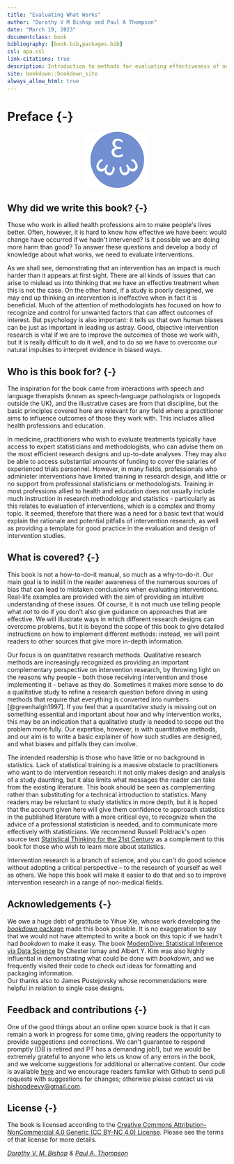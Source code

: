 ```yaml
--- 
title: "Evaluating What Works"
author: "Dorothy V M Bishop and Paul A Thompson"
date: "March 19, 2023"
documentclass: book
bibliography: [book.bib,packages.bib]
csl: apa.csl
link-citations: true
description: Introduction to methods for evaluating effectiveness of non-medical interventions
site: bookdown::bookdown_site
always_allow_html: true
---
```




# Preface {-}
<!---- for include_image you need bookdownplus package. This was problematic so I now have the include_graphics version-->


<!---- Useful information on bibtext formatting from Zotero is here: https://retorque.re/zotero-better-bibtex/citing/ -->
<center>
<img src="images/logo_alone_new.png" width="143" />
</center>




## Why did we write this book? {-}

Those who work in allied health professions aim to make people's lives better. Often, however, it is hard to know how effective we have been: would change have occurred if we hadn't intervened? Is it possible we are doing more harm than good? To answer these questions and develop a body of knowledge about what works, we need to evaluate interventions.  

As we shall see, demonstrating that an intervention has an impact is much harder than it appears at first sight. There are all kinds of issues that can arise to mislead us into thinking that we have an effective treatment when this is not the case. On the other hand, if a study is poorly designed, we may end up thinking an intervention is ineffective when in fact it is beneficial. Much of the attention of methodologists has focused on how to recognize and control for unwanted factors that can affect outcomes of interest. But psychology is also important: it tells us that own human biases can be just as important in leading us astray. Good, objective intervention research is vital if we are to improve the outcomes of those we work with, but it is really difficult to do it well, and to do so we have to overcome our natural impulses to interpret evidence in biased ways.

## Who is this book for? {-}

The inspiration for the book came from interactions with speech and language therapists (known as speech-language pathologists or logopeds outside the UK), and the illustrative cases are from that discipline, but the basic principles covered here are relevant for any field where a practitioner aims to influence outcomes of those they work with. This includes allied health professions and education.  

In medicine, practitioners who wish to evaluate treatments typically have access to expert statisticians and methodologists, who can advise them on the most efficient research designs and up-to-date analyses. They may also be able to access substantial amounts of funding to cover the salaries of experienced trials personnel. However, in many fields, professionals who administer interventions have limited training in research design, and little or no support from professional statisticians or methodologists. Training in most professions allied to health and education does not usually include much instruction in research methodology and statistics - particularly as this relates to evaluation of interventions, which is a complex and thorny topic. It seemed, therefore that there was a need for a basic text that would explain the rationale and potential pitfalls of intervention research, as well as providing a template for good practice in the evaluation and design of intervention studies. 

## What is covered? {-}

This book is not a how-to-do-it manual, so much as a why-to-do-it. Our main goal is to instill in the reader awareness of the numerous sources of bias that can lead to mistaken conclusions when evaluating interventions. Real-life examples are provided with the aim of providing an intuitive understanding of these issues. Of course, it is not much use telling people what _not_ to do if you don't also give guidance on approaches that are effective. We will illustrate ways in which different research designs can overcome problems, but it is beyond the scope of this book to give detailed instructions on how to implement different methods: instead, we will point readers to other sources that give more in-depth information. 

Our focus is on quantitative research methods. Qualitative research methods are increasingly recognized as providing an important complementary perspective on intervention research, by throwing light on the reasons why people - both those receiving intervention and those implementing it - behave as they do. Sometimes it makes more sense to do a qualitative study to refine a research question before diving in using methods that require that everything is converted into numbers [@greenhalgh1997]. If you feel that a quantitative study is missing out on something essential and important about how and why intervention works, this may be an indication that a qualitative study is needed to scope out the problem more fully. Our expertise, however, is with quantitative methods, and our aim is to write a basic explainer of how such studies are designed, and what biases and pitfalls they can involve. 

The intended readership is those who have little or no background in statistics. Lack of statistical training is a massive obstacle to practitioners who want to do intervention research: it not only makes design and analysis of a study daunting, but it also limits what messages the reader can take from the existing literature. This book should be seen as complementing rather than substituting for a technical introduction to statistics. Many readers may be reluctant to study statistics in more depth, but it is hoped that the account given here will give them confidence to approach statistics in the published literature with a more critical eye, to recognize when the advice of a professional statistician is needed, and to communicate more effectively with statisticians. We recommend Russell Poldrack's open source text [Statistical Thinking for the 21st Century](https://github.com/statsthinking21/statsthinking21) as a complement to this book for those who wish to learn more about statistics.  

Intervention research is a branch of science, and you can't do good science without adopting a critical perspective – to the research of yourself as well as others. We hope this book will make it easier to do that and so to improve intervention research in a range of non-medical fields. 

## Acknowledgements {-}
We owe a huge debt of gratitude to Yihue Xie, whose work developing the [_bookdown_ package](https://bookdown.org/) made this book possible. It is no exaggeration to say that we would not have attempted to write a book on this topic if we hadn't had _bookdown_ to make it easy. The book [ModernDive: Statistical Inference via Data Science](https://moderndive.com/) by Chester Ismay and Albert Y. Kim was also highly influential in demonstrating what could be done with _bookdown_, and we frequently visited their code to check out ideas for formatting and packaging information.  
Our thanks also to James Pustejovsky whose recommendations were helpful in relation to single case designs. 

## Feedback and contributions {-}
One of the good things about an online open source book is that it can remain a work in progress for some time, giving readers the opportunity to provide suggestions and corrections. We can't guarantee to respond promptly (DB is retired and PT has a demanding job!), but we would be extremely grateful to anyone who lets us know of any errors in the book, and we welcome suggestions for additional or alternative content. Our code is available [here](https://github.com/oscci/bookdown_2023) and we encourage readers familiar with Github to send pull requests with suggestions for changes; otherwise please contact us via bishopdeevy@gmail.com. 

## License {-}
The book is licensed according to the [Creative Commons Attribution-NonCommercial 4.0 Generic (CC BY-NC 4.0) License](https://creativecommons.org/licenses/by-nc/4.0/). Please see the terms of that license for more details.


_[Dorothy V. M. Bishop](https://orcid.org/0000-0002-2448-4033) \& [Paul A. Thompson](https://orcid.org/0000-0001-9940-6913)_
